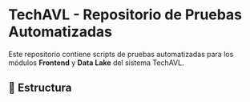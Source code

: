 # TechAVL - Repositorio de Pruebas Automatizadas

Este repositorio contiene scripts de pruebas automatizadas para los módulos **Frontend** y **Data Lake** del sistema TechAVL.

## 📁 Estructura

